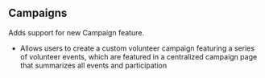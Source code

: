## Campaigns
Adds support for new Campaign feature. 
- Allows users to create a custom volunteer campaign featuring a series of volunteer events, which are featured in a centralized campaign page that summarizes all events and participation